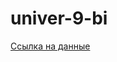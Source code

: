 # univer-9-bi

[Ссылка на данные](https://drive.google.com/file/d/1IkqJ7J20wxFm7qYA1GlmSyrM8RZOD4Dz/view?usp=sharing)

